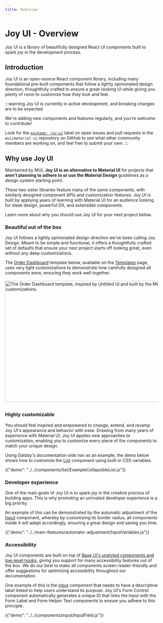 ```yaml
---
title: Overview
---
```


# Joy UI - Overview

<p class="description">Joy UI is a library of beautifully designed React UI components built to spark joy in the development process.</p>

## Introduction

Joy UI is an open-source React component library, including many foundational pre-built components that follow a lightly opinionated design direction, thoughtfully crafted to ensure a great-looking UI while giving you plenty of room to customize how they look and feel.

:::warning
Joy UI is currently in active development, and breaking changes are to be expected.

We're adding new components and features regularly, and you're welcome to contribute!

Look for the [`package: joy-ui`](https://github.com/mui/material-ui/labels/package%3A%20joy-ui) label on open issues and pull requests in the `mui/material-ui` repository on GitHub to see what other community members are working on, and feel free to submit your own.
:::

## Why use Joy UI

Maintained by MUI, **Joy UI is an alternative to Material UI** for projects that **aren't planning to adhere to or use the Material Design** guidelines as a design system starting point.

These two sister libraries feature many of the same components, with similarly designed component APIs and customization features.
Joy UI is built by applying years of learning with Material UI for an audience looking for sleek design, powerful DX, and extensible components.

Learn more about why you should use Joy UI for your next project below.

### Beautiful out of the box

Joy UI follows a lightly opinionated design direction we've been calling Joy Design.
Meant to be simple and functional, it offers a thoughtfully crafted set of defaults that ensure your next project starts off looking great, even without any deep customizations.

The [Order Dashboard](/joy-ui/getting-started/templates/order-dashboard/) template below, available on the [Templates](/joy-ui/getting-started/templates/) page, uses very light customizations to demonstrate how carefully designed all components were, ensuring they work well together.

<img src="/static/joy-ui/overview/order-dashboard.png" style="width: 814px; margin-top: 4px; margin-bottom: 8px;" alt="The Order Dashboard template, inspired by Untitled UI and built by the MUI team using Joy UI with very little customizations." width="1628" height="400" />

### Highly customizable

You should feel inspired and empowered to change, extend, and revamp Joy UI's appearance and behavior with ease.
Drawing from many years of experience with Material UI, Joy UI applies new approaches to customization, enabling you to customize every piece of the components to match your unique design.

Using Gatsby's documentation side nav as an example, the demo below shows how to customize the [List](/joy-ui/react-list/) component using built-in CSS variables.

{{"demo": "../../components/list/ExampleCollapsibleList.js"}}

### Developer experience

One of the main goals of Joy UI is to spark joy in the creative process of building apps.
This is why promoting an unrivaled developer experience is a big priority.

An example of this can be demonstrated by the automatic adjustment of the [Input](/joy-ui/react-input/) component, whereby by customizing its border radius, all components inside it will adapt accordingly, ensuring a great design and saving you time.

{{"demo": "../../main-features/automatic-adjustment/InputVariables.js"}}

### Accessibility

Joy UI components are built on top of [Base UI's unstyled components and low-level hooks](/base-ui/getting-started/), giving you support for many accessibility features out of the box.
We do our best to make all components screen reader-friendly and offer suggestions for optimizing accessibility throughout our documentation.

One example of this is the [Input](/joy-ui/react-input/) component that needs to have a descriptive label linked to help users understand its purpose.
Joy UI's Form Control component automatically generates a unique ID that links the Input with the Form Label and Form Helper Text components to ensure you adhere to this principle.

{{"demo": "../../components/input/InputField.js"}}
